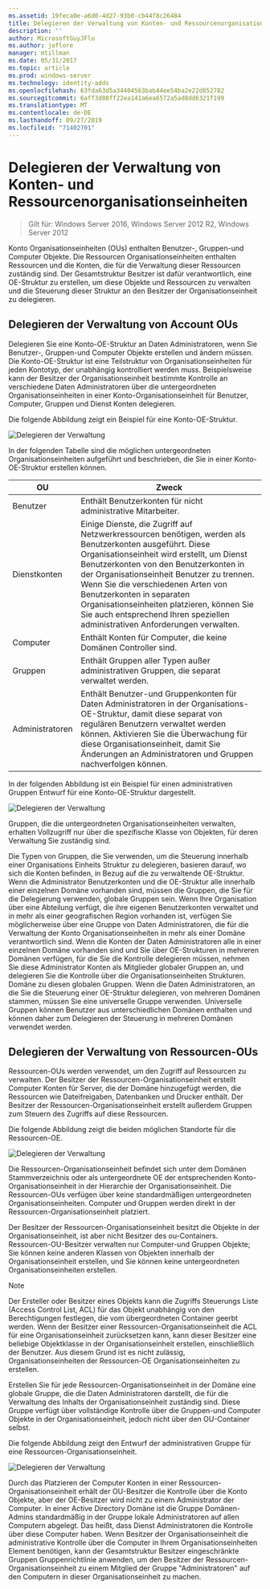 ```yaml
---
ms.assetid: 19feca0e-a6d0-4d27-93b0-cb44f8c26484
title: Delegieren der Verwaltung von Konten- und Ressourcenorganisationseinheiten
description: ''
author: MicrosoftGuyJFlo
ms.author: joflore
manager: mtillman
ms.date: 05/31/2017
ms.topic: article
ms.prod: windows-server
ms.technology: identity-adds
ms.openlocfilehash: 63fda63d5a34404563bab44ee54ba2e22d852782
ms.sourcegitcommit: 6aff3d88ff22ea141a6ea6572a5ad8dd6321f199
ms.translationtype: MT
ms.contentlocale: de-DE
ms.lasthandoff: 09/27/2019
ms.locfileid: "71402701"
---
```

# <a name="delegating-administration-of-account-ous-and-resource-ous"></a>Delegieren der Verwaltung von Konten- und Ressourcenorganisationseinheiten

>Gilt für: Windows Server 2016, Windows Server 2012 R2, Windows Server 2012

Konto Organisationseinheiten (OUs) enthalten Benutzer-, Gruppen-und Computer Objekte. Die Ressourcen Organisationseinheiten enthalten Ressourcen und die Konten, die für die Verwaltung dieser Ressourcen zuständig sind. Der Gesamtstruktur Besitzer ist dafür verantwortlich, eine OE-Struktur zu erstellen, um diese Objekte und Ressourcen zu verwalten und die Steuerung dieser Struktur an den Besitzer der Organisationseinheit zu delegieren.  
  
## <a name="delegating-administration-of-account-ous"></a>Delegieren der Verwaltung von Account OUs  
Delegieren Sie eine Konto-OE-Struktur an Daten Administratoren, wenn Sie Benutzer-, Gruppen-und Computer Objekte erstellen und ändern müssen. Die Konto-OE-Struktur ist eine Teilstruktur von Organisationseinheiten für jeden Kontotyp, der unabhängig kontrolliert werden muss. Beispielsweise kann der Besitzer der Organisationseinheit bestimmte Kontrolle an verschiedene Daten Administratoren über die untergeordneten Organisationseinheiten in einer Konto-Organisationseinheit für Benutzer, Computer, Gruppen und Dienst Konten delegieren.  
  
Die folgende Abbildung zeigt ein Beispiel für eine Konto-OE-Struktur.  
  
![Delegieren der Verwaltung](media/Delegating-Administration-of-Account-OUs-and-Resource-OUs/66d38fbe-e8eb-42d7-abab-9526243bf6d9.gif)  
  
In der folgenden Tabelle sind die möglichen untergeordneten Organisationseinheiten aufgeführt und beschrieben, die Sie in einer Konto-OE-Struktur erstellen können.  
  
|OU|Zweck|  
|------|-----------|  
|Benutzer|Enthält Benutzerkonten für nicht administrative Mitarbeiter.|  
|Dienstkonten|Einige Dienste, die Zugriff auf Netzwerkressourcen benötigen, werden als Benutzerkonten ausgeführt. Diese Organisationseinheit wird erstellt, um Dienst Benutzerkonten von den Benutzerkonten in der Organisationseinheit Benutzer zu trennen. Wenn Sie die verschiedenen Arten von Benutzerkonten in separaten Organisationseinheiten platzieren, können Sie Sie auch entsprechend Ihren speziellen administrativen Anforderungen verwalten.|  
|Computer|Enthält Konten für Computer, die keine Domänen Controller sind.|  
|Gruppen|Enthält Gruppen aller Typen außer administrativen Gruppen, die separat verwaltet werden.|  
|Administratoren|Enthält Benutzer-und Gruppenkonten für Daten Administratoren in der Organisations-OE-Struktur, damit diese separat von regulären Benutzern verwaltet werden können. Aktivieren Sie die Überwachung für diese Organisationseinheit, damit Sie Änderungen an Administratoren und Gruppen nachverfolgen können.|  
  
In der folgenden Abbildung ist ein Beispiel für einen administrativen Gruppen Entwurf für eine Konto-OE-Struktur dargestellt.  
  
![Delegieren der Verwaltung](media/Delegating-Administration-of-Account-OUs-and-Resource-OUs/be2cd2d2-6956-429c-a53a-369e6fe40b2b.gif)  
  
Gruppen, die die untergeordneten Organisationseinheiten verwalten, erhalten Vollzugriff nur über die spezifische Klasse von Objekten, für deren Verwaltung Sie zuständig sind.  
  
Die Typen von Gruppen, die Sie verwenden, um die Steuerung innerhalb einer Organisations Einheits Struktur zu delegieren, basieren darauf, wo sich die Konten befinden, in Bezug auf die zu verwaltende OE-Struktur. Wenn die Administrator Benutzerkonten und die OE-Struktur alle innerhalb einer einzelnen Domäne vorhanden sind, müssen die Gruppen, die Sie für die Delegierung verwenden, globale Gruppen sein. Wenn Ihre Organisation über eine Abteilung verfügt, die ihre eigenen Benutzerkonten verwaltet und in mehr als einer geografischen Region vorhanden ist, verfügen Sie möglicherweise über eine Gruppe von Daten Administratoren, die für die Verwaltung der Konto Organisationseinheiten in mehr als einer Domäne verantwortlich sind. Wenn die Konten der Daten Administratoren alle in einer einzelnen Domäne vorhanden sind und Sie über OE-Strukturen in mehreren Domänen verfügen, für die Sie die Kontrolle delegieren müssen, nehmen Sie diese Administrator Konten als Mitglieder globaler Gruppen an, und delegieren Sie die Kontrolle über die Organisationseinheiten Strukturen. Domäne zu diesen globalen Gruppen. Wenn die Daten Administratoren, an die Sie die Steuerung einer OE-Struktur delegieren, von mehreren Domänen stammen, müssen Sie eine universelle Gruppe verwenden. Universelle Gruppen können Benutzer aus unterschiedlichen Domänen enthalten und können daher zum Delegieren der Steuerung in mehreren Domänen verwendet werden.  
  
## <a name="delegating-administration-of-resource-ous"></a>Delegieren der Verwaltung von Ressourcen-OUs  
Ressourcen-OUs werden verwendet, um den Zugriff auf Ressourcen zu verwalten. Der Besitzer der Ressourcen-Organisationseinheit erstellt Computer Konten für Server, die der Domäne hinzugefügt werden, die Ressourcen wie Dateifreigaben, Datenbanken und Drucker enthält. Der Besitzer der Ressourcen-Organisationseinheit erstellt außerdem Gruppen zum Steuern des Zugriffs auf diese Ressourcen.  
  
Die folgende Abbildung zeigt die beiden möglichen Standorte für die Ressourcen-OE.  
  
![Delegieren der Verwaltung](media/Delegating-Administration-of-Account-OUs-and-Resource-OUs/6667a5ce-34d6-48a9-9974-b823ba70e2af.gif)  
  
Die Ressourcen-Organisationseinheit befindet sich unter dem Domänen Stammverzeichnis oder als untergeordnete OE der entsprechenden Konto-Organisationseinheit in der Hierarchie der Organisationseinheit. Die Ressourcen-OUs verfügen über keine standardmäßigen untergeordneten Organisationseinheiten. Computer und Gruppen werden direkt in der Ressourcen-Organisationseinheit platziert.  
  
Der Besitzer der Ressourcen-Organisationseinheit besitzt die Objekte in der Organisationseinheit, ist aber nicht Besitzer des ou-Containers. Ressourcen-OU-Besitzer verwalten nur Computer-und Gruppen Objekte; Sie können keine anderen Klassen von Objekten innerhalb der Organisationseinheit erstellen, und Sie können keine untergeordneten Organisationseinheiten erstellen.  
  
> [!NOTE]  
> Der Ersteller oder Besitzer eines Objekts kann die Zugriffs Steuerungs Liste (Access Control List, ACL) für das Objekt unabhängig von den Berechtigungen festlegen, die vom übergeordneten Container geerbt werden. Wenn der Besitzer einer Ressourcen-Organisationseinheit die ACL für eine Organisationseinheit zurücksetzen kann, kann dieser Besitzer eine beliebige Objektklasse in der Organisationseinheit erstellen, einschließlich der Benutzer. Aus diesem Grund ist es nicht zulässig, Organisationseinheiten der Ressourcen-OE Organisationseinheiten zu erstellen.  
  
Erstellen Sie für jede Ressourcen-Organisationseinheit in der Domäne eine globale Gruppe, die die Daten Administratoren darstellt, die für die Verwaltung des Inhalts der Organisationseinheit zuständig sind. Diese Gruppe verfügt über vollständige Kontrolle über die Gruppen-und Computer Objekte in der Organisationseinheit, jedoch nicht über den OU-Container selbst.  
  
Die folgende Abbildung zeigt den Entwurf der administrativen Gruppe für eine Ressourcen-Organisationseinheit.  
  
![Delegieren der Verwaltung](media/Delegating-Administration-of-Account-OUs-and-Resource-OUs/8a3f7714-a3bf-43f7-b999-6070543248b0.gif)  
  
Durch das Platzieren der Computer Konten in einer Ressourcen-Organisationseinheit erhält der OU-Besitzer die Kontrolle über die Konto Objekte, aber der OE-Besitzer wird nicht zu einem Administrator der Computer. In einer Active Directory Domäne ist die Gruppe Domänen-Admins standardmäßig in der Gruppe lokale Administratoren auf allen Computern abgelegt. Das heißt, dass Dienst Administratoren die Kontrolle über diese Computer haben. Wenn Besitzer der Organisationseinheit die administrative Kontrolle über die Computer in Ihrem Organisationseinheiten Element benötigen, kann der Gesamtstruktur Besitzer eingeschränkte Gruppen Gruppenrichtlinie anwenden, um den Besitzer der Ressourcen-Organisationseinheit zu einem Mitglied der Gruppe "Administratoren" auf den Computern in dieser Organisationseinheit zu machen.  
  


